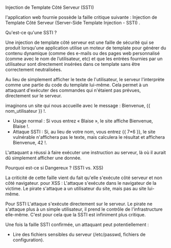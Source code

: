 Injection de Template Côté Serveur (SSTI)

l'application web fournie possède la faille critique suivante :  Injection de Template Côté Serveur (Server-Side Template Injection - SSTI) .


Qu'est-ce qu'une SSTI ?

Une injection de template côté serveur est une faille de sécurité qui se produit lorsqu'une application utilise un moteur de template pour générer du contenu dynamique (comme des e-mails ou des pages web personnalisé (comme avec le nom de l’utilisateur, etc) 
et que les entrées fournies par un utilisateur sont directement insérées dans ce template sans être correctement neutralisées.

Au lieu de simplement afficher le texte de l'utilisateur, le serveur l'interprète comme une partie du code du template lui-même. Cela permet à un attaquant d'exécuter des commandes qui n'étaient pas prévues, directement sur le serveur.


imaginons un site qui nous accueille avec le message : Bienvenue, {{ nom_utilisateur }} !.
* Usage normal : Si vous entrez « Blaise », le site affiche Bienvenue, Blaise !.
* Attaque SSTI : Si, au lieu de votre nom, vous entrez {{ 7*6 }}, le site vulnérable n'affichera pas le texte, mais calculera le résultat et affichera Bienvenue, 42 !.

L'attaquant a réussi à faire exécuter une instruction au serveur, là où il aurait dû simplement afficher une donnée.


Pourquoi est-ce si Dangereux ? (SSTI vs. XSS)

La criticité de cette faille vient du fait qu'elle s'exécute côté serveur et non côté navigateur.
pour XSS : L'attaque s'exécute dans le navigateur de la victime. Le pirate s'attaque a un  utilisateur du site, mais pas au site lui-même.

Pour SSTI L'attaque s'exécute directement sur le serveur. Le pirate ne s'attaque plus à un simple utilisateur, il prend le contrôle de l'infrastructure elle-même.
C'est pour cela que la SSTI est infiniment plus critique.



Une fois la faille SSTI confirmée, un attaquant peut potentiellement :
* Lire des fichiers sensibles du serveur (/etc/passwd, fichiers de configuration).